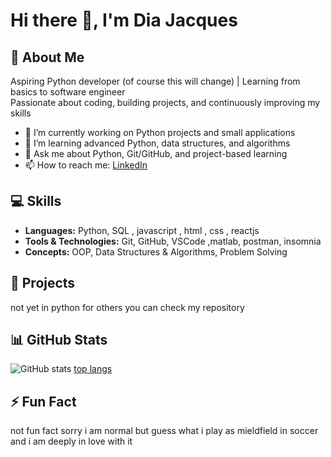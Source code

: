 # Hi there 👋, I'm Dia Jacques

## 🚀 About Me
Aspiring Python developer (of course this will change) | Learning from basics to software engineer  
Passionate about coding, building projects, and continuously improving my skills  

- 🔭 I’m currently working on Python projects and small applications  
- 🌱 I’m learning advanced Python, data structures, and algorithms  
- 💬 Ask me about Python, Git/GitHub, and project-based learning  
- 📫 How to reach me: [LinkedIn](https://www.linkedin.com/in/dia-jacques-a19a1a256/)  

## 💻 Skills
- **Languages:** Python, SQL , javascript , html , css , reactjs 
- **Tools & Technologies:** Git, GitHub, VSCode ,matlab, postman, insomnia 
- **Concepts:** OOP, Data Structures & Algorithms, Problem Solving  

## 📝 Projects
not yet in python for others you can check my repository

## 📊 GitHub Stats
![GitHub stats](https://github-readme-stats.vercel.app/api?username=Perryx7&show_icons=true&theme=radical)
[top langs ](https://github-readme-stats.vercel.app/api/top-langs/?username=Perryx7&layout=compact&theme=radical)

## ⚡ Fun Fact
not fun fact sorry i am normal but guess what i play as mieldfield in soccer and i am deeply in love with it
